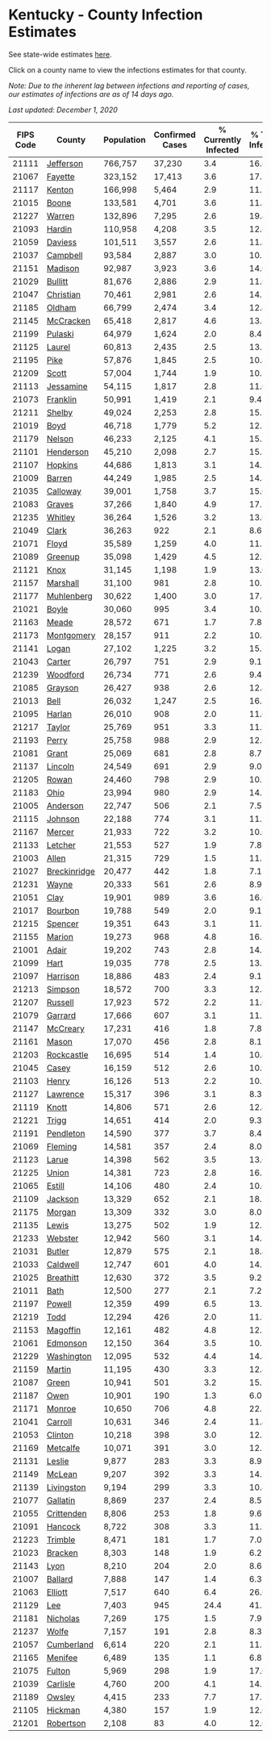 # Kentucky - County Infection Estimates

See state-wide estimates [here](/infections/us-ky).

Click on a county name to view the infections estimates for that county.

*Note: Due to the inherent lag between infections and reporting of cases, our estimates of infections are as of 14 days ago.*

*Last updated: December 1, 2020*

|   FIPS Code |                       County |   Population |   Confirmed Cases |   % Currently Infected |   % Total Infected |
|-------------|------------------------------|--------------|-------------------|------------------------|--------------------|
|       21111 |       [Jefferson](jefferson) |      766,757 |            37,230 |                    3.4 |               16.6 |
|       21067 |           [Fayette](fayette) |      323,152 |            17,413 |                    3.6 |               17.8 |
|       21117 |             [Kenton](kenton) |      166,998 |             5,464 |                    2.9 |               11.2 |
|       21015 |               [Boone](boone) |      133,581 |             4,701 |                    3.6 |               11.8 |
|       21227 |             [Warren](warren) |      132,896 |             7,295 |                    2.6 |               19.4 |
|       21093 |             [Hardin](hardin) |      110,958 |             4,208 |                    3.5 |               12.6 |
|       21059 |           [Daviess](daviess) |      101,511 |             3,557 |                    2.6 |               11.8 |
|       21037 |         [Campbell](campbell) |       93,584 |             2,887 |                    3.0 |               10.2 |
|       21151 |           [Madison](madison) |       92,987 |             3,923 |                    3.6 |               14.0 |
|       21029 |           [Bullitt](bullitt) |       81,676 |             2,886 |                    2.9 |               11.6 |
|       21047 |       [Christian](christian) |       70,461 |             2,981 |                    2.6 |               14.2 |
|       21185 |             [Oldham](oldham) |       66,799 |             2,474 |                    3.4 |               12.4 |
|       21145 |       [McCracken](mccracken) |       65,418 |             2,817 |                    4.6 |               13.8 |
|       21199 |           [Pulaski](pulaski) |       64,979 |             1,624 |                    2.0 |                8.4 |
|       21125 |             [Laurel](laurel) |       60,813 |             2,435 |                    2.5 |               13.2 |
|       21195 |                 [Pike](pike) |       57,876 |             1,845 |                    2.5 |               10.4 |
|       21209 |               [Scott](scott) |       57,004 |             1,744 |                    1.9 |               10.3 |
|       21113 |       [Jessamine](jessamine) |       54,115 |             1,817 |                    2.8 |               11.0 |
|       21073 |         [Franklin](franklin) |       50,991 |             1,419 |                    2.1 |                9.4 |
|       21211 |             [Shelby](shelby) |       49,024 |             2,253 |                    2.8 |               15.7 |
|       21019 |                 [Boyd](boyd) |       46,718 |             1,779 |                    5.2 |               12.2 |
|       21179 |             [Nelson](nelson) |       46,233 |             2,125 |                    4.1 |               15.3 |
|       21101 |       [Henderson](henderson) |       45,210 |             2,098 |                    2.7 |               15.3 |
|       21107 |           [Hopkins](hopkins) |       44,686 |             1,813 |                    3.1 |               14.7 |
|       21009 |             [Barren](barren) |       44,249 |             1,985 |                    2.5 |               14.8 |
|       21035 |         [Calloway](calloway) |       39,001 |             1,758 |                    3.7 |               15.0 |
|       21083 |             [Graves](graves) |       37,266 |             1,840 |                    4.9 |               17.2 |
|       21235 |           [Whitley](whitley) |       36,264 |             1,526 |                    3.2 |               13.6 |
|       21049 |               [Clark](clark) |       36,263 |               922 |                    2.1 |                8.6 |
|       21071 |               [Floyd](floyd) |       35,589 |             1,259 |                    4.0 |               11.2 |
|       21089 |           [Greenup](greenup) |       35,098 |             1,429 |                    4.5 |               12.9 |
|       21121 |                 [Knox](knox) |       31,145 |             1,198 |                    1.9 |               13.0 |
|       21157 |         [Marshall](marshall) |       31,100 |               981 |                    2.8 |               10.2 |
|       21177 |     [Muhlenberg](muhlenberg) |       30,622 |             1,400 |                    3.0 |               17.8 |
|       21021 |               [Boyle](boyle) |       30,060 |               995 |                    3.4 |               10.5 |
|       21163 |               [Meade](meade) |       28,572 |               671 |                    1.7 |                7.8 |
|       21173 |     [Montgomery](montgomery) |       28,157 |               911 |                    2.2 |               10.8 |
|       21141 |               [Logan](logan) |       27,102 |             1,225 |                    3.2 |               15.5 |
|       21043 |             [Carter](carter) |       26,797 |               751 |                    2.9 |                9.1 |
|       21239 |         [Woodford](woodford) |       26,734 |               771 |                    2.6 |                9.4 |
|       21085 |           [Grayson](grayson) |       26,427 |               938 |                    2.6 |               12.4 |
|       21013 |                 [Bell](bell) |       26,032 |             1,247 |                    2.5 |               16.2 |
|       21095 |             [Harlan](harlan) |       26,010 |               908 |                    2.0 |               11.6 |
|       21217 |             [Taylor](taylor) |       25,769 |               951 |                    3.3 |               11.9 |
|       21193 |               [Perry](perry) |       25,758 |               988 |                    2.9 |               12.6 |
|       21081 |               [Grant](grant) |       25,069 |               681 |                    2.8 |                8.7 |
|       21137 |           [Lincoln](lincoln) |       24,549 |               691 |                    2.9 |                9.0 |
|       21205 |               [Rowan](rowan) |       24,460 |               798 |                    2.9 |               10.2 |
|       21183 |                 [Ohio](ohio) |       23,994 |               980 |                    2.9 |               14.1 |
|       21005 |         [Anderson](anderson) |       22,747 |               506 |                    2.1 |                7.5 |
|       21115 |           [Johnson](johnson) |       22,188 |               774 |                    3.1 |               11.2 |
|       21167 |             [Mercer](mercer) |       21,933 |               722 |                    3.2 |               10.6 |
|       21133 |           [Letcher](letcher) |       21,553 |               527 |                    1.9 |                7.8 |
|       21003 |               [Allen](allen) |       21,315 |               729 |                    1.5 |               11.5 |
|       21027 | [Breckinridge](breckinridge) |       20,477 |               442 |                    1.8 |                7.1 |
|       21231 |               [Wayne](wayne) |       20,333 |               561 |                    2.6 |                8.9 |
|       21051 |                 [Clay](clay) |       19,901 |               989 |                    3.6 |               16.6 |
|       21017 |           [Bourbon](bourbon) |       19,788 |               549 |                    2.0 |                9.1 |
|       21215 |           [Spencer](spencer) |       19,351 |               643 |                    3.1 |               11.1 |
|       21155 |             [Marion](marion) |       19,273 |               968 |                    4.8 |               16.8 |
|       21001 |               [Adair](adair) |       19,202 |               743 |                    2.8 |               14.3 |
|       21099 |                 [Hart](hart) |       19,035 |               778 |                    2.5 |               13.2 |
|       21097 |         [Harrison](harrison) |       18,886 |               483 |                    2.4 |                9.1 |
|       21213 |           [Simpson](simpson) |       18,572 |               700 |                    3.3 |               12.3 |
|       21207 |           [Russell](russell) |       17,923 |               572 |                    2.2 |               11.0 |
|       21079 |           [Garrard](garrard) |       17,666 |               607 |                    3.1 |               11.1 |
|       21147 |         [McCreary](mccreary) |       17,231 |               416 |                    1.8 |                7.8 |
|       21161 |               [Mason](mason) |       17,070 |               456 |                    2.8 |                8.1 |
|       21203 |     [Rockcastle](rockcastle) |       16,695 |               514 |                    1.4 |               10.4 |
|       21045 |               [Casey](casey) |       16,159 |               512 |                    2.6 |               10.9 |
|       21103 |               [Henry](henry) |       16,126 |               513 |                    2.2 |               10.5 |
|       21127 |         [Lawrence](lawrence) |       15,317 |               396 |                    3.1 |                8.3 |
|       21119 |               [Knott](knott) |       14,806 |               571 |                    2.6 |               12.4 |
|       21221 |               [Trigg](trigg) |       14,651 |               414 |                    2.0 |                9.3 |
|       21191 |       [Pendleton](pendleton) |       14,590 |               377 |                    3.7 |                8.4 |
|       21069 |           [Fleming](fleming) |       14,581 |               357 |                    2.4 |                8.0 |
|       21123 |               [Larue](larue) |       14,398 |               562 |                    3.5 |               13.0 |
|       21225 |               [Union](union) |       14,381 |               723 |                    2.8 |               16.7 |
|       21065 |             [Estill](estill) |       14,106 |               480 |                    2.4 |               10.6 |
|       21109 |           [Jackson](jackson) |       13,329 |               652 |                    2.1 |               18.2 |
|       21175 |             [Morgan](morgan) |       13,309 |               332 |                    3.0 |                8.0 |
|       21135 |               [Lewis](lewis) |       13,275 |               502 |                    1.9 |               12.5 |
|       21233 |           [Webster](webster) |       12,942 |               560 |                    3.1 |               14.8 |
|       21031 |             [Butler](butler) |       12,879 |               575 |                    2.1 |               18.4 |
|       21033 |         [Caldwell](caldwell) |       12,747 |               601 |                    4.0 |               14.7 |
|       21025 |       [Breathitt](breathitt) |       12,630 |               372 |                    3.5 |                9.2 |
|       21011 |                 [Bath](bath) |       12,500 |               277 |                    2.1 |                7.2 |
|       21197 |             [Powell](powell) |       12,359 |               499 |                    6.5 |               13.2 |
|       21219 |                 [Todd](todd) |       12,294 |               426 |                    2.0 |               11.9 |
|       21153 |         [Magoffin](magoffin) |       12,161 |               482 |                    4.8 |               12.7 |
|       21061 |         [Edmonson](edmonson) |       12,150 |               364 |                    3.5 |               10.7 |
|       21229 |     [Washington](washington) |       12,095 |               532 |                    4.4 |               14.4 |
|       21159 |             [Martin](martin) |       11,195 |               430 |                    3.3 |               12.4 |
|       21087 |               [Green](green) |       10,941 |               501 |                    3.2 |               15.5 |
|       21187 |                 [Owen](owen) |       10,901 |               190 |                    1.3 |                6.0 |
|       21171 |             [Monroe](monroe) |       10,650 |               706 |                    4.8 |               22.1 |
|       21041 |           [Carroll](carroll) |       10,631 |               346 |                    2.4 |               11.4 |
|       21053 |           [Clinton](clinton) |       10,218 |               398 |                    3.0 |               12.7 |
|       21169 |         [Metcalfe](metcalfe) |       10,071 |               391 |                    3.0 |               12.7 |
|       21131 |             [Leslie](leslie) |        9,877 |               283 |                    3.3 |                8.9 |
|       21149 |             [McLean](mclean) |        9,207 |               392 |                    3.3 |               14.2 |
|       21139 |     [Livingston](livingston) |        9,194 |               299 |                    3.3 |               10.4 |
|       21077 |         [Gallatin](gallatin) |        8,869 |               237 |                    2.4 |                8.5 |
|       21055 |     [Crittenden](crittenden) |        8,806 |               253 |                    1.8 |                9.6 |
|       21091 |           [Hancock](hancock) |        8,722 |               308 |                    3.3 |               11.9 |
|       21223 |           [Trimble](trimble) |        8,471 |               181 |                    1.7 |                7.0 |
|       21023 |           [Bracken](bracken) |        8,303 |               148 |                    1.9 |                6.2 |
|       21143 |                 [Lyon](lyon) |        8,210 |               204 |                    2.0 |                8.6 |
|       21007 |           [Ballard](ballard) |        7,888 |               147 |                    1.4 |                6.3 |
|       21063 |           [Elliott](elliott) |        7,517 |               640 |                    6.4 |               26.6 |
|       21129 |                   [Lee](lee) |        7,403 |               945 |                   24.4 |               41.3 |
|       21181 |         [Nicholas](nicholas) |        7,269 |               175 |                    1.5 |                7.9 |
|       21237 |               [Wolfe](wolfe) |        7,157 |               191 |                    2.8 |                8.3 |
|       21057 |     [Cumberland](cumberland) |        6,614 |               220 |                    2.1 |               11.5 |
|       21165 |           [Menifee](menifee) |        6,489 |               135 |                    1.1 |                6.8 |
|       21075 |             [Fulton](fulton) |        5,969 |               298 |                    1.9 |               17.0 |
|       21039 |         [Carlisle](carlisle) |        4,760 |               200 |                    4.1 |               14.2 |
|       21189 |             [Owsley](owsley) |        4,415 |               233 |                    7.7 |               17.2 |
|       21105 |           [Hickman](hickman) |        4,380 |               157 |                    1.9 |               12.6 |
|       21201 |       [Robertson](robertson) |        2,108 |                83 |                    4.0 |               12.6 |